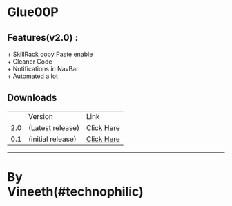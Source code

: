 <h1>Glue00P</h1>
<h2>Features(v2.0) :</h2>
<p>
+ SkillRack copy Paste enable<br>
+ Cleaner Code<br>
+ Notifications in NavBar<br>
+ Automated a lot
</p>
<h2>Downloads</h2>
<table>
<th>
  <td>
  Version
  </td>
<td>Link</td>
</th>
<tr>
<td>2.0</td>
<td>(Latest release)</td>
  <td>
  <a href="https://github.com/technophilic/Glue00P/raw/master/Beta.user.js">Click Here</a>
  </td>
</tr>
<tr>
<td>0.1</td>
<td>(initial release)</td>
  <td>
  <a href="https://github.com/technophilic/Glue00P/raw/master/Glue00P%20(1).user.js">Click Here</a>
  </td>
</tr>
</table>
<hr><h1>By<br>Vineeth(#technophilic)</h1>

